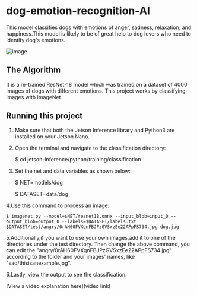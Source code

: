 # dog-emotion-recognition-AI

 This model classifies dogs with emotions of anger, sadness, relaxation, and happiness.This model is likely to be of great help to dog lovers who need to identify dog's emotions.

![image](https://github.com/user-attachments/assets/d9561753-9366-41e1-8700-698378958e54)


## The Algorithm
It is a re-trained ResNet-18 model which was trained on a dataset of 4000 images of dogs with different emotions. This project works by classifying images with ImageNet. 

## Running this project

1. Make sure that both the Jetson Inference library and Python3 are installed on your Jetson Nano.

2. Open the terminal and navigate to the classification directory:

    $ cd jetson-inference/python/training/classification

3. Set the net and data variables as shown below:

    $ NET=models/dog
   
    $ DATASET=data/dog
   
4.Use this command to process an image:
     
    $ imagenet.py --model=$NET/resnet18.onnx --input_blob=input_0 --output_blob=output_0 --labels=$DATASET/labels.txt $DATASET/test/angry/0rAH60FVXqnFBJPzGVSxzEe22APpFS734.jpg dog.jpg
   
5.Additionally,if you want to use your own images,add it to one of the directories under the test directory. Then change the above command, you can edit the 
"angry/0rAH60FVXqnFBJPzGVSxzEe22APpFS734.jpg" according to the folder and your images' names, like "sad/thisisanexample.jpg".

6.Lastly, view the output to see the classification.

[View a video explanation here](video link)
